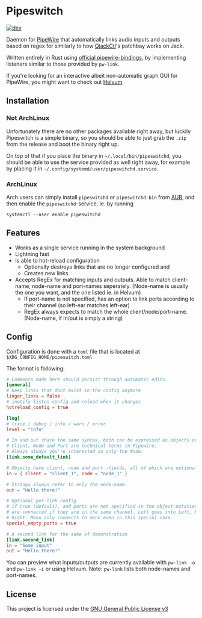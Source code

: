 # Pipeswitch
[![dev](https://github.com/Teascade/pipeswitch/actions/workflows/dev.yml/badge.svg)](https://github.com/Teascade/pipeswitch/actions/workflows/dev.yml)

Daemon for [PipeWire][pipewire] that automatically links audio inputs and
outputs based on regex for similarly to how [QjackCtl][qjackctl]'s patchbay
works on Jack.

Written entirely in Rust using [official pipewire-bindings][pipewire-bindings],
by implementing listeners similar to those provided by `pw-link`.

If you're looking for an interactive albeit non-automatic graph GUI for
PipeWire, you might want to check out [Helvum][helvum]

## Installation

### Not ArchLinux
Unfortunately there are no other packages available right away, but luckily
Pipeswitch is a simple binary, so you should be able to just grab the
`.zip` from the release and boot the binary right up.

On top of that if you place the binary in `~/.local/bin/pipeswitchd`, you should be
able to use the service provided as well right away, for example by placing it
in `~/.config/systemd/user/pipeswitchd.service`.

### ArchLinux
Arch users can simply install `pipeswitchd` or `pipeswitchd-bin` from
[AUR][aur-search], and then enable the `pipeswitchd`-service, ie. by running 
```
systemctl --user enable pipeswitchd
```

## Features
- Works as a single service running in the system background
- Lightning fast
- Is able to hot-reload configuration
    - Optionally destroys links that are no longer configured and
    - Creates new links
- Accepts RegEx for matching inputs and outputs. Able to match client-name,
  node-name and port-names seperately. (Node-name is usually the one you want,
  and the one listed ie. in Helvum)
    - If port-name is not specified, has an option to link ports according to
      their channel (so left-ear matches left-ear)
    - RegEx always expects to match the whole client/node/port-name. (Node-name,
      if in/out is simply a string)

## Config
Configuration is done with a `toml` file that is located at
`$XDG_CONFIG_HOME/pipeswitch.toml`

The format is following:
```toml
# Comments made here should persist through automatic edits.
[general]
# keep links that dont exist in the config anymore
linger_links = false
# inotify listen config and reload when it changes
hotreload_config = true

[log]
# trace / debug / info / warn / error
level = "info"

# In and out share the same syntax, both can be expressed as objects or strings.
# Client, Node and Port are technical terms in Pipewire.  
# Always always you're interested in only the Node.
[link.some_default_link]

# Objects have client, node and port -fields, all of which are optional
in = { client = "client_1", node = "node_1" }

# Strings always refer to only the node-name.
out = "Hello there!"

# Optional per-link config  
# if true (default), and ports are not specified in the object-notation, ports
# are connected if they are in the same channel. Left goes into Left, Right into
# Right. Mono only connects to mono even in this special case.
special_empty_ports = true

# A second link for the sake of demonstration
[link.second_link]
in = "Some input"
out = "Hello there!"
```

You can preview what inputs/outputs are currently available with `pw-link -o`
and `pw-link -i` or using Helvum. Note: `pw-link` lists both node-names and port-names.

## License
This project is licensed under the [GNU General Public License v3](./LICENSE)

[pipewire]: https://pipewire.org/
[qjackctl]: https://qjackctl.sourceforge.io/
[helvum]: https://gitlab.freedesktop.org/pipewire/helvum
[pipewire-bindings]: https://crates.io/crates/pipewire
[aur-search]: https://aur.archlinux.org/packages?K=pipeswitchd
